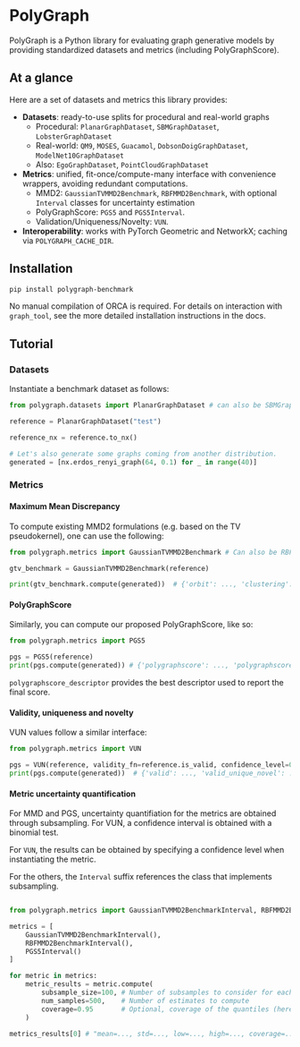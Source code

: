 # PolyGraph

PolyGraph is a Python library for evaluating graph generative models by providing standardized datasets and metrics 
(including PolyGraphScore).

## At a glance

Here are a set of datasets and metrics this library provides:
- **Datasets**: ready-to-use splits for procedural and real-world graphs
  - Procedural: `PlanarGraphDataset`, `SBMGraphDataset`, `LobsterGraphDataset`
  - Real-world: `QM9`, `MOSES`, `Guacamol`, `DobsonDoigGraphDataset`, `ModelNet10GraphDataset`
  - Also: `EgoGraphDataset`, `PointCloudGraphDataset`
- **Metrics**: unified, fit-once/compute-many interface with convenience wrappers, avoiding redundant computations.
  - MMD2: `GaussianTVMMD2Benchmark`, `RBFMMD2Benchmark`, with optional `Interval` classes for uncertainty estimation
  - PolyGraphScore: `PGS5` and `PGS5Interval`.
  - Validation/Uniqueness/Novelty: `VUN`.
- **Interoperability**: works with PyTorch Geometric and NetworkX; caching via `POLYGRAPH_CACHE_DIR`.

## Installation

```bash
pip install polygraph-benchmark
```

No manual compilation of ORCA is required. For details on interaction with `graph_tool`, see the more detailed installation instructions in the docs.

## Tutorial

### Datasets
Instantiate a benchmark dataset as follows:
```python
from polygraph.datasets import PlanarGraphDataset # can also be SBMGraphDataset, LobsterGraphDataset

reference = PlanarGraphDataset("test")

reference_nx = reference.to_nx()

# Let's also generate some graphs coming from another distribution.
generated = [nx.erdos_renyi_graph(64, 0.1) for _ in range(40)]
```

### Metrics

#### Maximum Mean Discrepancy
To compute existing MMD2 formulations (e.g. based on the TV pseudokernel), one can use the following:
```python
from polygraph.metrics import GaussianTVMMD2Benchmark # Can also be RBFMMD2Benchmark

gtv_benchmark = GaussianTVMMD2Benchmark(reference)

print(gtv_benchmark.compute(generated))  # {'orbit': ..., 'clustering': ..., 'degree': ..., 'spectral': ...}
```

#### PolyGraphScore
Similarly, you can compute our proposed PolyGraphScore, like so:

```python
from polygraph.metrics import PGS5

pgs = PGS5(reference)
print(pgs.compute(generated)) # {'polygraphscore': ..., 'polygraphscore_descriptor': ..., 'subscores': {'orbit': ..., }}
```

`polygraphscore_descriptor` provides the best descriptor used to report the final score.

#### Validity, uniqueness and novelty
VUN values follow a similar interface:
```python
from polygraph.metrics import VUN

pgs = VUN(reference, validity_fn=reference.is_valid, confidence_level=0.95) # if applicable, validity functions are defined as a dataset attribute
print(pgs.compute(generated))  # {'valid': ..., 'valid_unique_novel': ..., 'valid_novel': ..., 'valid_unique': ...}
```

#### Metric uncertainty quantification

For MMD and PGS, uncertainty quantifiation for the metrics are obtained through subsampling. For VUN, a confidence interval is obtained with a binomial test.

For `VUN`, the results can be obtained by specifying a confidence level when instantiating the metric. 

For the others, the `Interval` suffix references the class that implements subsampling.

```python

from polygraph.metrics import GaussianTVMMD2BenchmarkInterval, RBFMMD2BenchmarkInterval, PGS5Interval

metrics = [
	GaussianTVMMD2BenchmarkInterval(), 
	RBFMMD2BenchmarkInterval(), 
	PGS5Interval()
]

for metric in metrics:
	metric_results = metric.compute(
		subsample_size=100, # Number of subsamples to consider for each estimate
		num_samples=500,    # Number of estimates to compute
		coverage=0.95       # Optional, coverage of the quantiles (here, 5th and 95th percentile)
	)

metrics_results[0] # "mean=..., std=..., low=..., high=..., coverage=..."
```

